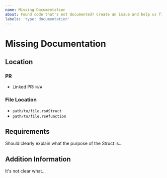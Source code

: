 ```yaml
---
name: Missing Documentation
about: Found code that's not documented? Create an issue and help us fix it!
labels: 'type: documentation'
---
```


# Missing Documentation

## Location

### PR
<!-- If the missing documentation is related to a PR, put a reference to the PR here. -->
- Linked PR: `N/A`

### File Location

<!-- If the missing documentation is NOT related to a PR, use the format described below: -->

<!-- Example: - `feather/protocol/server/play.rs#EntityEquipment` -->
<!-- The format is not very important, as long as it's clear where the documentation is missing -->

<!-- If it's more than one struct/function, just list the file name -->
<!-- Example: - `feather/protocol/server/play.rs` -->

- `path/to/file.rs#Struct`
- `path/to/file.rs#function`

## Requirements
Should clearly explain what the purpose of the Struct is...

## Addition Information
<!-- Add any additional information here --->
It's not clear what...